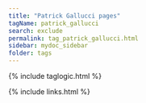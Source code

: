 ```yaml
---
title: "Patrick Gallucci pages"
tagName: patrick_gallucci
search: exclude
permalink: tag_patrick_gallucci.html
sidebar: mydoc_sidebar
folder: tags
---
```


{% include taglogic.html %}

{% include links.html %}
